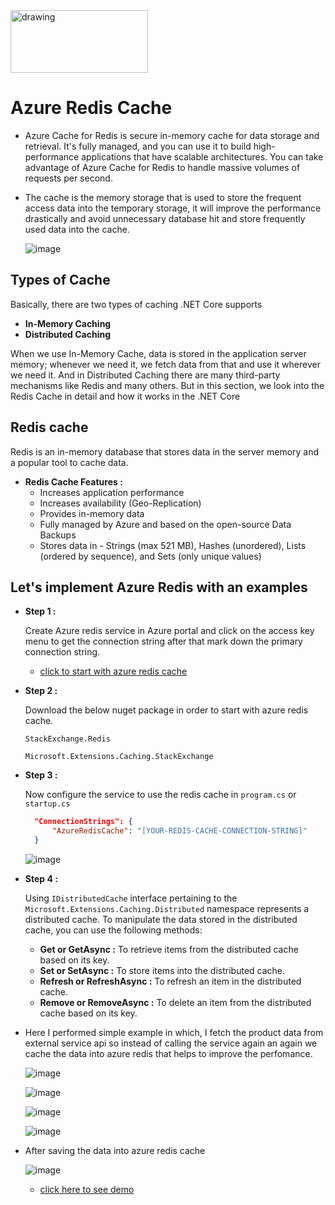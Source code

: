 

<img src="https://github.com/jil1710/AzureRedis/assets/125335932/83decc43-eb16-492d-be08-5c5bdade779d" alt="drawing" width="220" height="100"/> 

# Azure Redis Cache

-  Azure Cache for Redis is secure in-memory cache for data storage and retrieval. It's fully managed, and you can use it to build high-performance applications that have scalable architectures. You can take advantage of Azure Cache for Redis to handle massive volumes of requests per second.

-  The cache is the memory storage that is used to store the frequent access data into the temporary storage, it will improve the performance drastically and avoid unnecessary database hit and store frequently used data into the cache.

    ![image](https://github.com/jil1710/AzureRedis/assets/125335932/19813832-eabb-42b6-8e1b-3c8de1602d6a)


## Types of Cache
    
Basically, there are two types of caching .NET Core supports

- **In-Memory Caching**
- **Distributed Caching**
    
When we use In-Memory Cache, data is stored in the application server memory; whenever we need it, we fetch data from that and use it wherever we need it. And in Distributed Caching there are many third-party mechanisms like Redis and many others. But in this section, we look into the Redis Cache in detail and how it works in the .NET Core

## Redis cache 

Redis is an in-memory database that stores data in the server memory and a popular tool to cache data.


- **Redis Cache Features :**
    - Increases application performance
    - Increases availability (Geo-Replication)
    - Provides in-memory data
    - Fully managed by Azure and based on the open-source Data Backups
    - Stores data in - Strings (max 521 MB), Hashes (unordered), Lists (ordered by sequence), and Sets (only unique values)

## Let's implement Azure Redis with an examples

- **Step 1 :** 
    
    Create Azure redis service in Azure portal and click on the access key menu to get the connection string after that mark down the primary connection string.
    - [click to start with azure redis cache](https://azure.microsoft.com/en-in/get-started/azure-portal)

- **Step 2 :**

    Download the below nuget package in order to start with azure redis cache.

    ```
    StackExchange.Redis
    ```

    ```
    Microsoft.Extensions.Caching.StackExchange
    ```

- **Step 3 :**

    Now configure the service to use the redis cache in `program.cs` or `startup.cs`

    ```json
      "ConnectionStrings": {
          "AzureRedisCache": "[YOUR-REDIS-CACHE-CONNECTION-STRING]"
      }
    ```
    
    ![image](https://github.com/jil1710/AzureRedis/assets/125335932/6912f38d-a38a-4f66-bfb0-9fe3e0ab484f)


- **Step 4 :**

    Using `IDistributedCache` interface pertaining to the `Microsoft.Extensions.Caching.Distributed` namespace represents a distributed cache. To manipulate the data stored in the distributed cache, you can use the following methods:

    - **Get or GetAsync :** To retrieve items from the distributed cache based on its key.
    - **Set or SetAsync :** To store items into the distributed cache.
    - **Refresh or RefreshAsync :** To refresh an item in the distributed cache.
    - **Remove or RemoveAsync :** To delete an item from the distributed cache based on its key.

- Here I performed simple example in which, I fetch the product data from external service api so instead of calling the service again an again we cache the data into azure redis that helps to improve the perfomance.

    ![image](https://github.com/jil1710/AzureRedis/assets/125335932/b83fc459-e9d1-4d12-9e98-fb7778ba3d74)

    ![image](https://github.com/jil1710/AzureRedis/assets/125335932/7b79c92a-660d-40bf-8124-d6c16121b5ca)

    ![image](https://github.com/jil1710/AzureRedis/assets/125335932/0173ab7f-932d-4e7c-b1af-f560a9ebed48)

    ![image](https://github.com/jil1710/AzureRedis/assets/125335932/28d0892f-7caf-4643-8c2c-88808a465a3c)

- After saving the data into azure redis cache
  
    ![image](https://github.com/jil1710/AzureRedis/assets/125335932/41a9deb1-d67d-4d70-91ac-30ea6910cf11)



  - [click here to see demo](https://github.com/jil1710/AzureRedis/tree/master/AzureRedis)







    







